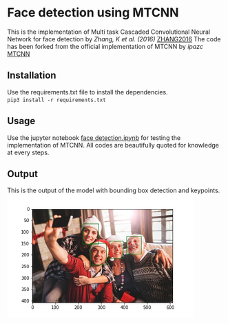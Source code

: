 # Face detection using MTCNN
This is the implementation of Multi task Cascaded Convolutional Neural Network for face detection by *Zhang, K et al. (2016)* [ZHANG2016](https://arxiv.org/pdf/1604.02878)
The code has been forked from the official implementation of MTCNN by *ipazc* [MTCNN](https://github.com/ipazc/mtcnn)

## Installation
Use the requirements.txt file to install the dependencies.\
`pip3 install -r requirements.txt`

## Usage
Use the jupyter notebook [face detection.ipynb](https://github.com/Aasish4/Face-detection-using-MTCNN/blob/main/Face%20detection.ipynb) for testing the implementation of MTCNN. All codes are beautifully quoted for knowledge at every steps.

## Output
This is the output of the model with bounding box detection and keypoints.
![output](https://github.com/Aasish4/Face-detection-using-MTCNN/blob/main/output.jpg)
